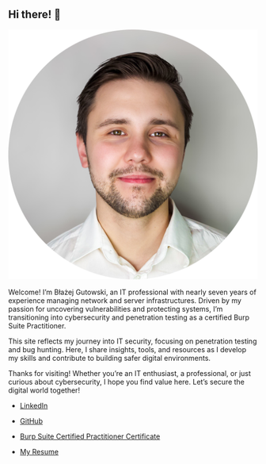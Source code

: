 ## Hi there! 👋

<img class="avatar" src="assets/images/avatar.png" alt="avatar">

Welcome! I’m Błażej Gutowski, an IT professional with nearly seven years of experience managing network and server infrastructures. Driven by my passion for uncovering vulnerabilities and protecting systems, I’m transitioning into cybersecurity and penetration testing as a certified Burp Suite Practitioner.

This site reflects my journey into IT security, focusing on penetration testing and bug hunting. Here, I share insights, tools, and resources as I develop my skills and contribute to building safer digital environments.

Thanks for visiting! Whether you’re an IT enthusiast, a professional, or just curious about cybersecurity, I hope you find value here. Let’s secure the digital world together!


- <a href="https://pl.linkedin.com/in/bgutowski">LinkedIn</a>

- <a href="https://github.com/bugswithblas">GitHub</a>

- <a href="https://portswigger.net/web-security/e/c/690adbbe21505dc3">Burp Suite Certified Practitioner Certificate</a>

- [My Resume](./assets/files/cv.pdf)
